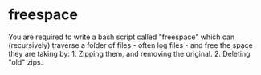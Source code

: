 # freespace
You are required to write a bash script called "freespace" which can (recursively) traverse a folder of files - often log files - and free the space they are taking by:    1. Zipping them, and removing the original. 2. Deleting "old" zips.
